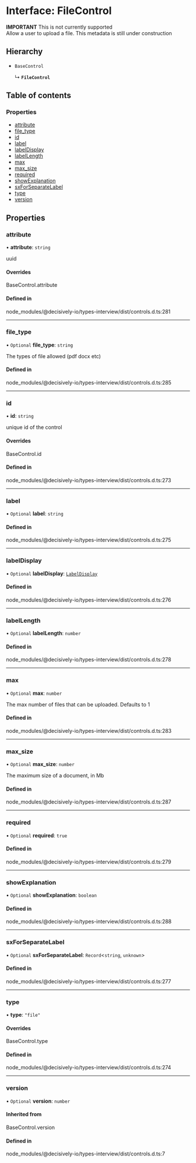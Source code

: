 # Interface: FileControl

**IMPORTANT** This is not currently supported\
Allow a user to upload a file. This metadata is still under construction

## Hierarchy

- `BaseControl`

  ↳ **`FileControl`**

## Table of contents

### Properties

- [attribute](../wiki/FileControl#attribute)
- [file\_type](../wiki/FileControl#file_type)
- [id](../wiki/FileControl#id)
- [label](../wiki/FileControl#label)
- [labelDisplay](../wiki/FileControl#labeldisplay)
- [labelLength](../wiki/FileControl#labellength)
- [max](../wiki/FileControl#max)
- [max\_size](../wiki/FileControl#max_size)
- [required](../wiki/FileControl#required)
- [showExplanation](../wiki/FileControl#showexplanation)
- [sxForSeparateLabel](../wiki/FileControl#sxforseparatelabel)
- [type](../wiki/FileControl#type)
- [version](../wiki/FileControl#version)

## Properties

### attribute

• **attribute**: `string`

uuid

#### Overrides

BaseControl.attribute

#### Defined in

node_modules/@decisively-io/types-interview/dist/controls.d.ts:281

___

### file\_type

• `Optional` **file\_type**: `string`

The types of file allowed (pdf docx etc)

#### Defined in

node_modules/@decisively-io/types-interview/dist/controls.d.ts:285

___

### id

• **id**: `string`

unique id of the control

#### Overrides

BaseControl.id

#### Defined in

node_modules/@decisively-io/types-interview/dist/controls.d.ts:273

___

### label

• `Optional` **label**: `string`

#### Defined in

node_modules/@decisively-io/types-interview/dist/controls.d.ts:275

___

### labelDisplay

• `Optional` **labelDisplay**: [`LabelDisplay`](../wiki/Exports#labeldisplay)

#### Defined in

node_modules/@decisively-io/types-interview/dist/controls.d.ts:276

___

### labelLength

• `Optional` **labelLength**: `number`

#### Defined in

node_modules/@decisively-io/types-interview/dist/controls.d.ts:278

___

### max

• `Optional` **max**: `number`

The max number of files that can be uploaded. Defaults to 1

#### Defined in

node_modules/@decisively-io/types-interview/dist/controls.d.ts:283

___

### max\_size

• `Optional` **max\_size**: `number`

The maximum size of a document, in Mb

#### Defined in

node_modules/@decisively-io/types-interview/dist/controls.d.ts:287

___

### required

• `Optional` **required**: ``true``

#### Defined in

node_modules/@decisively-io/types-interview/dist/controls.d.ts:279

___

### showExplanation

• `Optional` **showExplanation**: `boolean`

#### Defined in

node_modules/@decisively-io/types-interview/dist/controls.d.ts:288

___

### sxForSeparateLabel

• `Optional` **sxForSeparateLabel**: `Record`<`string`, `unknown`\>

#### Defined in

node_modules/@decisively-io/types-interview/dist/controls.d.ts:277

___

### type

• **type**: ``"file"``

#### Overrides

BaseControl.type

#### Defined in

node_modules/@decisively-io/types-interview/dist/controls.d.ts:274

___

### version

• `Optional` **version**: `number`

#### Inherited from

BaseControl.version

#### Defined in

node_modules/@decisively-io/types-interview/dist/controls.d.ts:7
